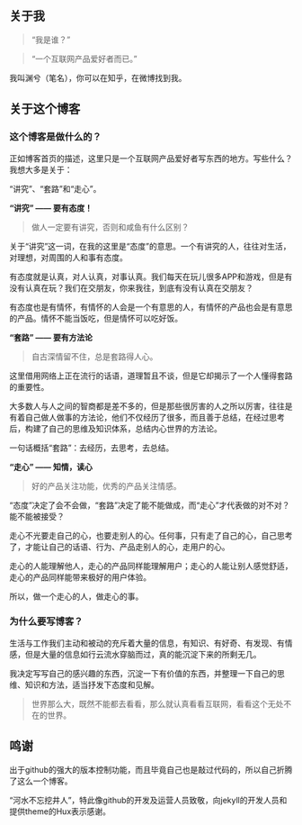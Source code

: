 ## 关于我 ##
>“我是谁？”

> “一个互联网产品爱好者而已。”

我叫渊兮（笔名），你可以在知乎，在微博找到我。

## 关于这个博客 ##

### 这个博客是做什么的？ ###

正如博客首页的描述，这里只是一个互联网产品爱好者写东西的地方。写些什么？我想大多是关于：

“讲究”、“套路”和“走心”。

**“讲究” —— 要有态度！** 

>做人一定要有讲究，否则和咸鱼有什么区别？

关于“讲究”这一词，在我的这里是“态度”的意思。一个有讲究的人，往往对生活，对理想，对周围的人和事有态度。

有态度就是认真，对人认真，对事认真。我们每天在玩儿很多APP和游戏，但是有没有认真在玩？我们在交朋友，你来我往，到底有没有认真在交朋友？

有态度也是有情怀，有情怀的人会是一个有意思的人，有情怀的产品也会是有意思的产品。情怀不能当饭吃，但是情怀可以吃好饭。

**“套路” —— 要有方法论**

>自古深情留不住，总是套路得人心。

这里借用网络上正在流行的话语，道理暂且不谈，但是它却揭示了一个人懂得套路的重要性。

大多数人与人之间的智商都是差不多的，但是那些很厉害的人之所以厉害，往往是有着自己做人做事的方法论，他们不仅经历了很多，而且善于总结，在经过思考后，构建了自己的思维及知识体系，总结内心世界的方法论。

一句话概括“套路”：去经历，去思考，去总结。

**“走心” —— 知情，读心**

>好的产品关注功能，优秀的产品关注情感。

“态度”决定了会不会做，“套路”决定了能不能做成，而“走心”才代表做的对不对？能不能被接受？

走心不光要走自己的心，也要走别人的心。任何事，只有走了自己的心，自己思考了，才能让自己的话语、行为、产品走别人的心，走用户的心。

走心的人能理解他人，走心的产品同样能理解用户；走心的人能让别人感觉舒适，走心的产品同样能带来极好的用户体验。

所以，做一个走心的人，做走心的事。

### 为什么要写博客？ ###

生活与工作我们主动和被动的充斥着大量的信息，有知识、有好奇、有发现、有情感，但是大量的信息如行云流水穿脑而过，真的能沉淀下来的所剩无几。

我决定写写自己的感兴趣的东西，沉淀一下有价值的东西，并整理一下自己的思维、知识和方法，适当抒发下态度和见解。

>世界那么大，既然不能都去看看，那么就认真看看互联网，看看这个无处不在的世界。

## 鸣谢 ##

出于github的强大的版本控制功能，而且毕竟自己也是敲过代码的，所以自己折腾了这么一个博客。

“河水不忘挖井人”，特此像github的开发及运营人员致敬，向jekyll的开发人员和提供theme的Hux表示感谢。


